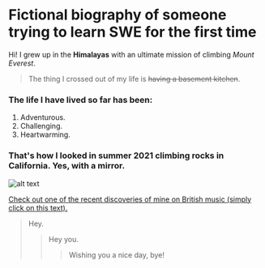 # Fictional biography of someone trying to learn SWE for the first time
Hi! I grew up in the **Himalayas** with an ultimate mission of climbing _Mount Everest_.

> The thing I crossed out of my life is ~~having a basement kitchen~~.

### The life I have lived so far has been:
1. Adventurous.
2. Challenging.
3. Heartwarming.

### That's how I looked in summer 2021 climbing rocks in California. Yes, with a mirror.

![alt text][avatar]

[avatar]: https://github.com/minerva-university/cs162-test/blob/andriy-kashyrskyy/git_photo.jpeg "Me, photographed."

[Check out one of the recent discoveries of mine on British music (simply click on this text).][ref]

[ref]: https://www.youtube.com/watch?v=FSjvlnneEto

> Hey.
>> Hey you.
>>> Wishing you a nice day, bye!
